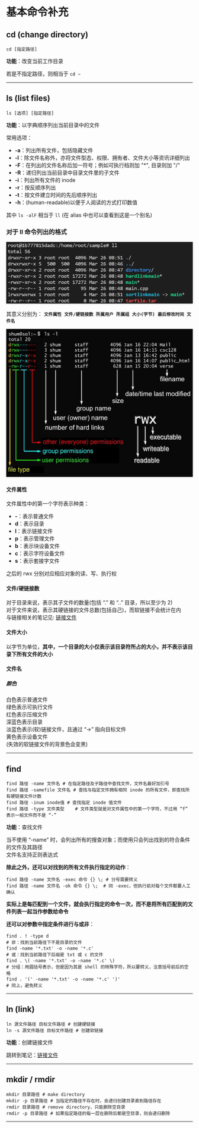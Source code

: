 # 基本命令补充
## cd (change directory)
``` Shell
cd [指定路径]
```

**功能**：改变当前工作目录  

若是不指定路径，则相当于 `cd ~`  

----------------

## ls (list files)
``` Shell
ls [选项] [指定路径]
```

**功能**：以字典顺序列出当前目录中的文件  

常用选项：  
* **-a**：列出所有文件，包括隐藏文件  
* **-l**：除文件名称外，亦将文件型态、权限、拥有者、文件大小等资讯详细列出  
* **-F**：在列出的文件名称后加一符号；例如可执行档则加 "*", 目录则加 "/"  
* **-R**：递归列出当前目录中目录文件里的子文件  
* **-i**：列出所有文件的 inode  
* **-r**：按反顺序列出  
* **-t**：按文件建立时间的先后顺序列出  
* **-h**：(human-readable)以便于人阅读的方式打印数值  

其中 `ls -alF` 相当于 `ll` (在 alias 中也可以查看到这是一个别名)  

### 对于 ll 命令列出的格式
![ll命令列出格式](../img/ll.png)  

其意义分别为： 
**`文件属性 文件/硬链接数 所属用户 所属组 大小(字节) 最后修改时间 文件名`**  

![ll命令详细意义](../img/ll-detail.jpg)

#### 文件属性
文件属性中的第一个字符表示种类：  
* **-**：表示普通文件  
* **d**：表示目录  
* **l**：表示链接文件  
* **p**：表示管理文件  
* **b**：表示块设备文件  
* **c**：表示字符设备文件  
* **s**：表示套接字文件  

之后的 rwx 分别对应相应对象的读、写、执行权  

#### 文件/硬链接数
对于目录来说，表示其子文件的数量(包括 “.” 和 “..” 目录，所以至少为 2)  
对于文件来说，表示其硬链接的文件总数(包括自己)，而软链接不会统计在内  
与链接相关的笔记见: [链接文件](../文件与目录管理/链接文件.md) 

#### 文件大小
以字节为单位，**其中，一个目录的大小仅表示该目录符所占的大小，并不表示该目录下所有文件的大小**  

#### 文件名
##### 颜色
白色表示普通文件  
绿色表示可执行文件  
红色表示压缩文件  
深蓝色表示目录  
淡蓝色表示(软)链接文件，且通过 “->” 指向目标文件  
黄色表示设备文件  
(失效的软链接文件的背景色会变黑)  

-------------------

## find
``` Shell
find 路径 -name 文件名 # 在指定路径及子路径中查找文件，文件名最好加引号
find 路径 -samefile 文件名 # 查找与指定文件拥有相同 inode 的所有文件，即查找所有硬链接文件计数
find 路径 -inum inode值 # 查找指定 inode 值文件
find 路径 -type 文件类型    # 文件类型就是对文件属性中的第一个字符，不过用 “f” 表示一般文件而不是 “-”
```

**功能**：查找文件  

当不使用 “-name” 时，会列出所有的搜查对象；而使用只会列出找到的符合条件的文件及其路径  
文件名支持正则表达式  

**除此之外，还可以对找到的所有文件执行指定的动作**：  
``` Shell
find 路径 -name 文件名 -exec 命令 {} \; # 分号需要转义
find 路径 -name 文件名 -ok 命令 {} \;  # 同 -exec，但执行前对每个文件都要人工确认
```

**实际上是每匹配到一个文件，就会执行指定的命令一次，而不是将所有匹配到的文件列表一起当作参数给命令**  

**还可以对参数中指定条件进行与或非**：  
``` Shell
find . ! -type d    
# 非：找到当前路径下不是目录的文件  
find -name '*.txt' -o -name '*.c'  
# 或：找到当前路径下后缀是 txt 或 c 的文件
find . \( -name '*.txt' -o -name '*.c' \) 
# 分组：用圆括号表示，但是因为其是 shell 的特殊字符，所以要转义，注意括号前后的空格
find . '(' -name '*.txt' -o -name '*.c' ')' 
# 同上，避免转义
```

------------------

## ln (link)
``` Shell
ln 源文件路径 目标文件路径 # 创建硬链接
ln -s 源文件路径 目标文件路径 # 创建软链接
```

**功能**：创建链接文件  

跳转到笔记：[链接文件](/Linux/文件与目录管理/链接文件.md)

---------------------

## mkdir / rmdir
``` Shell
mkdir 目录路径 # make directory
mkdir -p 目录路径 # 当指定的路径不存在时，会递归创建目录直到路径存在
rmdir 目录路径 # remove directory，只能删除空目录
rmdir -p 目录路径 # 如果指定路径的每一层在删除后都是空目录，则会递归删除
```

--------------------

